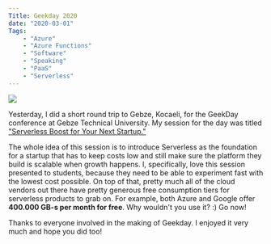 ```yaml
---
Title: Geekday 2020
date: "2020-03-01" 
Tags: 
    - "Azure"
    - "Azure Functions"
    - "Software"
    - "Speaking"
    - "PaaS"
    - "Serverless"
---
```


![](/media/2020/20200229_115943.jpg)   

Yesterday, I did a short round trip to Gebze, Kocaeli, for the GeekDay conference at Gebze Technical University. My session for the day was titled ["Serverless Boost for Your Next Startup."](https://speakerdeck.com/daronyondem/serverless-boost-for-your-next-startup) 

The whole idea of this session is to introduce Serverless as the foundation for a startup that has to keep costs low and still make sure the platform they build is scalable when growth happens. I, specifically, love this session presented to students, because they need to be able to experiment fast with the lowest cost possible. On top of that, pretty much all of the cloud vendors out there have pretty generous free consumption tiers for serverless products to grab on. For example, both Azure and Google offer **400.000 GB-s per month for free**. Why wouldn't you use it? :) Go now!

Thanks to everyone involved in the making of Geekday. I enjoyed it very much and hope you did too! 